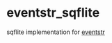 # eventstr_sqflite

sqflite implementation for [eventstr](https://github.com/1l0/eventstore-flutter/tree/master/packages/eventstr)
